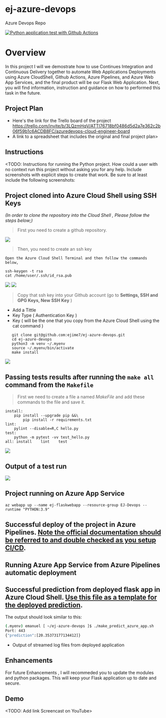 # ej-azure-devops
Azure Devops Repo


[![Python application test with Github Actions](https://github.com/ejime7/ej-azure-devops/actions/workflows/pythonapp.yml/badge.svg)](https://github.com/ejime7/ej-azure-devops/actions/workflows/pythonapp.yml)

# Overview

In this project I will we demostrate how to use Continues Integration and Continuous Delivery together to automate Web Applications Deployments using Azure CloudShell,
Github Actions, Azure Pipelines, and Azure Web App Services, and the final product will be our Flask Web Application. Next, you will find information, instruction and guidance on how to performed this task in the future. 

## Project Plan

* Here's the link for the Trello board of the project
 https://trello.com/invite/b/3LQzmHqV/ATTI76718bf0486d5d2a7e362c2b06f59b1c6ACDB8FC/azuredevops-cloud-engineer-board
* A link to a spreadsheet that includes the original and final project plan>

## Instructions
<TODO:  Instructions for running the Python project.  How could a user with no context run this project without asking you for any help.  Include screenshots with explicit steps to create that work. Be sure to at least include the following screenshots:

## Project cloned into Azure Cloud Shell using SSH Keys
*(In order to clone the repository into the Cloud Shell , Please follow the steps below;)*
 >First you need to create a github repository.

 ![](Images/Create_Repository.png)
 
 
 >Then, you need to create an ssh key
 ```
 Open the Azure Cloud Shell Terminal and then follow the commands below,
 
 ssh-keygen -t rsa
 cat /home/user/.ssh/id_rsa.pub
 ```
 ![](Images/rsa.png)
 ![](Images/cat_ssh.png)
 >Copy that ssh key into your Github account (go to  **Settings, SSH and GPG Keys, New SSH Key** )
  * Add a Tittle
  * Key Type ( Authentication Key )
  * Key ( will be the one that you copy from the Azure Cloud Shell using the cat command )

 ```
    git clone git@github.com:ejime7/ej-azure-devops.git
    cd ej-azure-devops
    python3 -m venv ~/.myenv
    source ~/.myenv/bin/activate
    make install
 ```   
   ![](Images/clone_repo_ssh_new.png)
   

## Passing tests results after running the `make all` command from the `Makefile`
>First we need to create a file a named *MakeFile* and add these commands to the file and save it.
```
install:
	pip install --upgrade pip &&\
		pip install -r requirements.txt
lint:
	pylint --disable=R,C hello.py
test:
	python -m pytest -vv test_hello.py
all: install    lint    test
```
![](Images/make_all.png)

## Output of a test run

![](Images/githubactions.png)

## Project running on Azure App Service
```
az webapp up --name ej-flaskwebapp --resource-group EJ-Devops --runtime "PYTHON:3.9"
```

## Successful deploy of the project in Azure Pipelines.  [Note the official documentation should be referred to and double checked as you setup CI/CD](https://docs.microsoft.com/en-us/azure/devops/pipelines/ecosystems/python-webapp?view=azure-devops).

## Running Azure App Service from Azure Pipelines automatic deployment

## Successful prediction from deployed flask app in Azure Cloud Shell.  [Use this file as a template for the deployed prediction](https://github.com/udacity/nd082-Azure-Cloud-DevOps-Starter-Code/blob/master/C2-AgileDevelopmentwithAzure/project/starter_files/flask-sklearn/make_predict_azure_app.sh).
The output should look similar to this:

```bash
(.myenv) emanuel [ ~/ej-azure-devops ]$ ./make_predict_azure_app.sh
Port: 443
{"prediction":[20.35373177134412]}
```

* Output of streamed log files from deployed application

> 

## Enhancements

For future Enhancements , I will recommeded you to update the modules and python packages. This will keep your Flask application up to date and secure.  

## Demo 

<TODO: Add link Screencast on YouTube>

